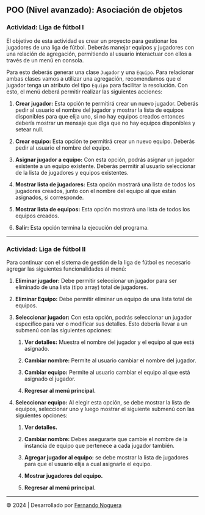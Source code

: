 ## POO (Nivel avanzado): Asociación de objetos

### Actividad: Liga de fútbol I

El objetivo de esta actividad es crear un proyecto para gestionar los jugadores de una liga de fútbol. Deberás manejar equipos y jugadores con una relación de agregación, permitiendo al usuario interactuar con ellos a través de un menú en consola.

Para esto deberás generar una clase `Jugador` y una `Equipo`. Para relacionar ambas clases vamos a utilizar una agregación, recomendamos que el jugador tenga un atributo del tipo `Equipo` para facilitar la resolución. Con esto, el menú deberá permitir realizar las siguientes acciones:

1. **Crear jugador:** Esta opción te permitirá crear un nuevo jugador. Deberás pedir al usuario el nombre del jugador y mostrar la lista de equipos disponibles para que elija uno, si no hay equipos creados entonces debería mostrar un mensaje que diga que no hay equipos disponibles y setear null.

2. **Crear equipo:** Esta opción te permitirá crear un nuevo equipo. Deberás pedir al usuario el nombre del equipo.

3. **Asignar jugador a equipo:** Con esta opción, podrás asignar un jugador existente a un equipo existente. Deberás permitir al usuario seleccionar de la lista de jugadores y equipos existentes.

4. **Mostrar lista de jugadores:** Esta opción mostrará una lista de todos los jugadores creados, junto con el nombre del equipo al que están asignados, si corresponde.

5. **Mostrar lista de equipos:** Esta opción mostrará una lista de todos los equipos creados.

6. **Salir:** Esta opción termina la ejecución del programa.

---

### Actividad: Liga de fútbol II

Para continuar con el sistema de gestión de la liga de fútbol es necesario agregar las siguientes funcionalidades al menú:

1. **Eliminar jugador:**  Debe permitir seleccionar un jugador para ser eliminado de una lista (tipo array) total de jugadores.

2. **Eliminar Equipo:**  Debe permitir eliminar un equipo de una lista total de equipos.

3. **Seleccionar jugador:** Con esta opción, podrás seleccionar un jugador específico para ver o modificar sus detalles. Esto debería llevar a un submenú con las siguientes opciones:

    1. **Ver detalles:** Muestra el nombre del jugador y el equipo al que está asignado.
    
    2. **Cambiar nombre:** Permite al usuario cambiar el nombre del jugador.

    3. **Cambiar equipo:** Permite al usuario cambiar el equipo al que está asignado el jugador.

    4. **Regresar al menú principal.**

4. **Seleccionar equipo:** Al elegir esta opción, se debe mostrar la lista de equipos, seleccionar uno y luego mostrar el siguiente submenú con las siguientes opciones:

    1. **Ver detalles.**

    2. **Cambiar nombre:** Debes asegurarte que cambie el nombre de la instancia de equipo que pertenece a cada jugador también.

    3. **Agregar jugador al equipo:** se debe mostrar la lista de jugadores para que el usuario elija a cual asignarle el equipo.

    4. **Mostrar jugadores del equipo.**

    5. **Regresar al menú principal.**


---

© 2024 | Desarrollado por [Fernando Noguera](https://www.linkedin.com/in/jfnoguerab/)